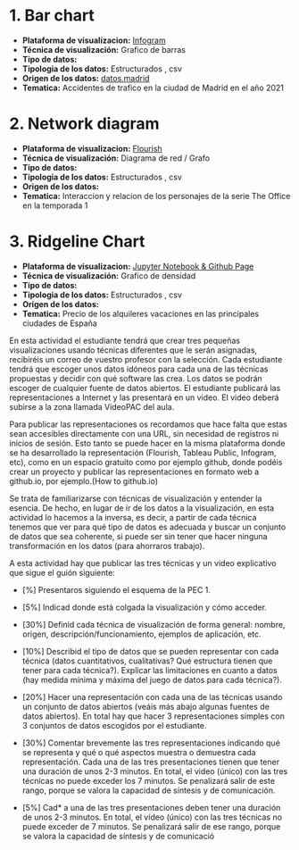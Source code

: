 # 1. Bar chart

* **Plataforma de visualizacion:** [Infogram](https://infogram.com/madrid-traffic-accidents-2021-1h8n6m3nzyr5j4x?live)
* **Técnica de visualización:** Grafico de barras
* **Tipo de datos:**
* **Tipologia de los datos:** Estructurados , csv
* **Origen de los datos:** [datos.madrid](https://datos.madrid.es/sites/v/index.jsp?vgnextoid=7c2843010d9c3610VgnVCM2000001f4a900aRCRD&vgnextchannel=374512b9ace9f310VgnVCM100000171f5a0aRCRD)
* **Tematica:** Accidentes de trafico en la ciudad de Madrid en el año 2021

# 2. Network diagram 

* **Plataforma de visualizacion:** [Flourish](https://public.flourish.studio/visualisation/7741938/)
* **Técnica de visualización:** Diagrama de red / Grafo
* **Tipo de datos:**
* **Tipologia de los datos:** Estructurados , csv
* **Origen de los datos:**
* **Tematica:** Interaccion y relacion de los personajes de la serie The Office en la temporada 1

# 3. Ridgeline Chart 

* **Plataforma de visualizacion:** [Jupyter Notebook & Github Page](https://orezzak.github.io/orrezak.github.io/)
* **Técnica de visualización:** Grafico de densidad
* **Tipo de datos:**
* **Tipologia de los datos:** Estructurados , csv
* **Origen de los datos:**
* **Tematica:** Precio de los alquileres vacaciones en las principales ciudades de España





En esta actividad el estudiante  tendrá que crear tres pequeñas visualizaciones usando técnicas diferentes que le serán asignadas, recibiréis un correo de vuestro profesor con la selección. Cada estudiante tendrá que escoger unos datos idóneos para cada una de las técnicas propuestas y decidir con qué software las crea. Los datos se podrán escoger de cualquier fuente de datos abiertos. El estudiante publicará las representaciones a Internet y las presentará en un video. El video deberá subirse a la zona llamada VideoPAC del aula.

Para publicar las representaciones os recordamos que hace falta que estas sean accesibles directamente con una URL, sin necesidad de registros ni inicios de sesión. Esto tanto se puede hacer en la misma plataforma donde se ha desarrollado la representación (Flourish, Tableau Public, Infogram, etc), como en un espacio gratuito como por ejemplo github, donde podéis crear un proyecto y publicar las representaciones en formato web a github.io, por ejemplo.(How to github.io)

Se trata de familiarizarse con técnicas de visualización y entender la esencia. De hecho, en lugar de ir de los datos a la visualización, en esta actividad lo hacemos a la inversa, es decir, a partir de cada técnica tenemos que ver para qué tipo de datos es adecuada y buscar un conjunto de datos que sea coherente, si puede ser sin tener que hacer ninguna transformación en los datos (para ahorraros trabajo).

A esta actividad hay que publicar las tres técnicas y un video explicativo que sigue el guión siguiente:

* [%] Presentaros siguiendo el esquema de la PEC 1.
* [5%] Indicad donde está colgada la visualización y cómo  acceder.
* [30%] Definid cada técnica de visualización de forma general: nombre, origen, descripción/funcionamiento, ejemplos de aplicación, etc.
* [10%] Describid el tipo de datos que se pueden representar con cada técnica (datos cuantitativos, cualitativas? Qué estructura tienen que tener para cada técnica?). Explicar las limitaciones en cuanto a datos (hay medida mínima y máxima del juego de datos para cada técnica?).
* [20%] Hacer una representación con cada una de las técnicas usando un conjunto de datos abiertos (veáis más abajo algunas fuentes de datos abiertos). En total hay que hacer 3 representaciones simples con 3 conjuntos de datos escogidos por el estudiante.
* [30%] Comentar brevemente las tres representaciones indicando qué se representa y qué o qué aspectos muestra o demuestra cada representación. Cada una de las tres presentaciones tienen que tener una duración de unos 2-3 minutos. En total, el video (único) con las tres técnicas no puede exceder los 7 minutos. Se penalizará salir de este rango, porque se valora la capacidad de síntesis y de comunicación.

* [5%] Cad* a una de las tres presentaciones deben tener una duración de unos 2-3 minutos. En total, el vídeo (único) con las tres técnicas no puede exceder de 7 minutos. Se penalizará salir de ese rango, porque se valora la capacidad de síntesis y de comunicació
